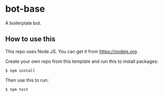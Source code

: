 # bot-base
A boilerplate bot.

## How to use this

This repo uses Node.JS. You can get it from https://nodejs.org.

Create your own repo from this template and run this to install packages:
```
$ npm install
```

Then use this to run:
```
$ npm test
```
